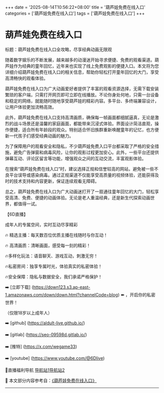 +++
date = '2025-08-14T10:56:22+08:00'
title = '葫芦娃免费在线入口'
categories = ['葫芦娃免费在线入口']
tags = ['葫芦娃免费在线入口']
+++

# 葫芦娃免费在线入口

标题：葫芦娃免费在线入口全攻略，尽享经典动画无限观

随着数字娱乐的不断发展，越来越多的动漫迷开始寻求便捷、免费的观看渠道。葫芦娃作为经典的童年回忆，近年来也实现了线上免费观影的便捷入口。本文将为您详细介绍葫芦娃免费在线入口的相关信息，帮助你轻松打开童年回忆的大门，享受高清畅快的观看体验。

葫芦娃免费在线入口为广大动画爱好者提供了丰富的观看资源选择，无需下载安装繁琐的客户端，只需打开网页即可立即在线播放。不论你身处何地，只需一台设备和稳定的网络，就能随时随地享受葫芦娃的精彩内容。多平台、多终端兼容设计，让用户体验更加流畅高效。

此外，葫芦娃免费在线入口支持高清画质，确保每一帧画面都细腻逼真，无论是激烈的战斗场景还是温馨的家庭画面，都能带来沉浸式体验。界面设计简洁直观，操作便捷，适合所有年龄段的观众。特别适合怀旧族群重新唤醒童年的记忆，也方便新一代孩子们感受经典动画的魅力。

为了保障用户的观看安全和隐私，不少葫芦娃免费入口平台都采取了严格的安全措施，避免广告弹窗和病毒风险，让你的观影过程更加安心。此外，一些平台还提供弹幕互动、评论区留言等功能，增强观众之间的互动交流，丰富观影体验。

在搜索“葫芦娃免费在线入口”时，建议选择正规和信誉较高的网站，避免被一些不良平台误导或感染病毒。通过正规渠道不仅能享受高质量的视频体验，还能获得及时的技术支持和内容更新，保证连续观看无障碍。

总之，葫芦娃免费在线入口为广大动画迷打开了一扇通往童年回忆的大门，轻松享受高清、免费、便捷的动画体验。无论是老人重温经典，还是新生代探索动画世界，都值得一试。


【6D直播】

成年人的专属空间，实时互动尽享精彩

🔥 精选主播：每天数百位优质主播在线随时与你互动！

🔥 高清画质：清晰画面，感受每一刻的精彩！

🔥多样化玩法：语音聊天、游戏互动，刺激无穷！

🔥私密房间：独享专属时光，体验真实的私密体验！

🔥安全保障：隐私与数据安全，我们承诺严格保护！

➡️ [立即下载] (https://down123.s3.ap-east-1.amazonaws.com/down/down.html?channelCode=blog) ⬅️ ，开启你的私密世界！

（仅限18岁以上成年人）

➡️ [github] (https://aldult-live.github.io/)

➡️ [gitlab] (https://seo-09598d.gitlab.io/)

➡️ [推特] (https://x.com/wegame33)

➡️ [youtube] (https://www.youtube.com/@6Dlive)

🔞直播福利导航   [导航站1](https://webstack-86085a.gitlab.io/)[导航站2](https://onlygit123-2.github.io/)


📘 本文部分内容参考自：[《葫芦娃免费在线入口》](https://webstack-hugo-3.pages.dev/)

---
